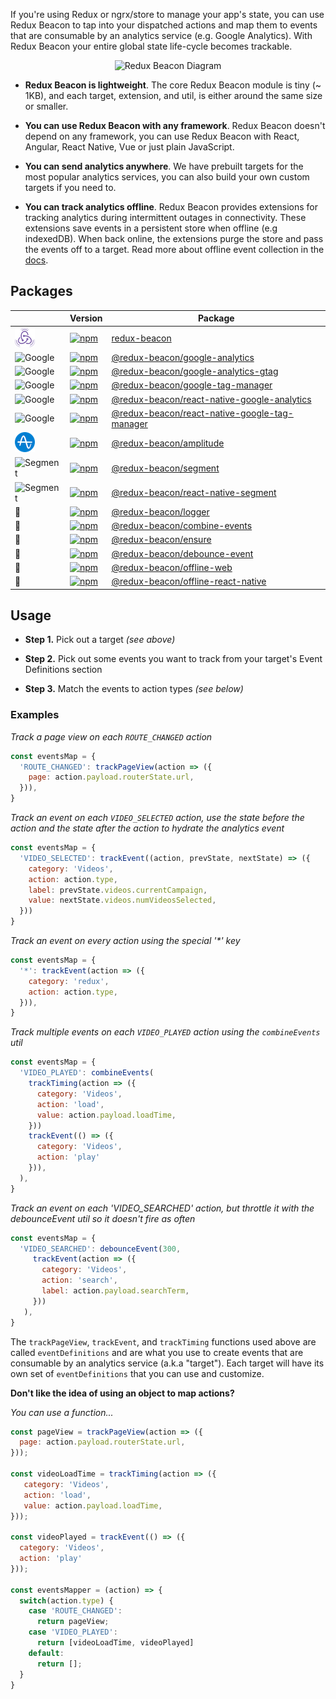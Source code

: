 If you're using Redux or ngrx/store to manage your app's state, you can use
Redux Beacon to tap into your dispatched actions and map them to events that are
consumable by an analytics service (e.g. Google Analytics). With Redux Beacon
your entire global state life-cycle becomes trackable.

<p align="center">
  <img alt="Redux Beacon Diagram" src="https://user-images.githubusercontent.com/7446702/38284923-bf9e2b56-378b-11e8-99b0-0416b1efab46.gif">
</p>

 - **Redux Beacon is lightweight**. The core Redux Beacon module is tiny (~ 1KB), and each target, extension, and
   util, is either around the same size or smaller.

 - **You can use Redux Beacon with any framework**. Redux Beacon doesn't depend on any
   framework, you can use Redux Beacon with React, Angular, React Native, Vue or
   just plain JavaScript.

 - **You can send analytics anywhere**. We have prebuilt targets for the most
   popular analytics services, you can also build your own custom targets if you
   need to.

 - **You can track analytics offline**. Redux Beacon provides
   extensions for tracking analytics during intermittent outages in
   connectivity. These extensions save events in a persistent store when offline
   (e.g indexedDB). When back online, the extensions purge the store and pass
   the events off to a target. Read more about offline event collection in the
   [docs](https://rangle.gitbook.io/redux-beacon/extensions/offlineweb).

## Packages

|                                                                                                                          | Version                                                                                                                                                                                 | Package                                                                                                                       |
|--------------------------------------------------------------------------------------------------------------------------|-----------------------------------------------------------------------------------------------------------------------------------------------------------------------------------------|-------------------------------------------------------------------------------------------------------------------------------|
|![Rangle](https://github.com/rangle/redux-beacon/blob/master/logo/redux-beacon-logomark-32x32.png?raw=true)                                                                                                                          | [![npm](https://img.shields.io/npm/v/redux-beacon.svg?style=flat-square)](https://www.npmjs.com/package/redux-beacon)                                                                   | [redux-beacon](https://rangle.gitbook.io/redux-beacon/index-1)                                                          |
| ![Google](https://www.google.com/favicon.ico)                                                                            | [![npm](https://img.shields.io/npm/v/@redux-beacon/google-analytics.svg?style=flat-square)](https://www.npmjs.com/package/@redux-beacon/google-analytics)                               | [@redux-beacon/google-analytics](https://rangle.gitbook.io/redux-beacon/index/google-analytics)                              |
| ![Google](https://www.google.com/favicon.ico)                                                                            | [![npm](https://img.shields.io/npm/v/@redux-beacon/google-analytics-gtag.svg?style=flat-square)](https://www.npmjs.com/package/@redux-beacon/google-analytics-gtag)                     | [@redux-beacon/google-analytics-gtag](https://rangle.gitbook.io/redux-beacon/index/google-analytics-gtag)                     |
| ![Google](https://www.google.com/favicon.ico)                                                                            | [![npm](https://img.shields.io/npm/v/@redux-beacon/google-tag-manager.svg?style=flat-square)](https://www.npmjs.com/package/@redux-beacon/google-tag-manager)                           | [@redux-beacon/google-tag-manager](https://rangle.gitbook.io/redux-beacon/index/google-tag-manager)                           |
| ![Google](https://www.google.com/favicon.ico)                                                                            | [![npm](https://img.shields.io/npm/v/@redux-beacon/react-native-google-analytics.svg?style=flat-square)](https://www.npmjs.com/package/@redux-beacon/react-native-google-analytics)     | [@redux-beacon/react-native-google-analytics](https://rangle.gitbook.io/redux-beacon/index/react-native-google-analytics)    |
| ![Google](https://www.google.com/favicon.ico)                                                                            | [![npm](https://img.shields.io/npm/v/@redux-beacon/react-native-google-tag-manager.svg?style=flat-square)](https://www.npmjs.com/package/@redux-beacon/react-native-google-tag-manager) | [@redux-beacon/react-native-google-tag-manager](https://rangle.gitbook.io/redux-beacon/index/react-native-googletagmanager) |
| ![Amplitude](https://github.com/rangle/redux-beacon/blob/master/logo/amplitude-32x32.png?raw=true)                                                                          | [![npm](https://img.shields.io/npm/v/@redux-beacon/amplitude.svg?style=flat-square)](https://www.npmjs.com/package/@redux-beacon/amplitude)                                             | [@redux-beacon/amplitude](https://rangle.gitbook.io/redux-beacon/index/amplitude)                                           |
| ![Segment](https://d1gi394wp2tyv2.cloudfront.net/app/4.244.0/favicon-6430a09ca7d7fb4217290b0d1a7a0ae3-favicon-32x32.png) | [![npm](https://img.shields.io/npm/v/@redux-beacon/segment.svg?style=flat-square)](https://www.npmjs.com/package/@redux-beacon/segment)                                                 | [@redux-beacon/segment](https://rangle.gitbook.io/redux-beacon/index/segment)                                               |
| ![Segment](https://d1gi394wp2tyv2.cloudfront.net/app/4.244.0/favicon-6430a09ca7d7fb4217290b0d1a7a0ae3-favicon-32x32.png) | [![npm](https://img.shields.io/npm/v/@redux-beacon/react-native-segment.svg?style=flat-square)](https://www.npmjs.com/package/@redux-beacon/react-native-segment)                                                 | [@redux-beacon/react-native-segment](https://rangle.gitbook.io/redux-beacon/index/react-native-segment)                                               |
| 🔌                                                                                                                       | [![npm](https://img.shields.io/npm/v/@redux-beacon/logger.svg?style=flat-square)](https://www.npmjs.com/package/@redux-beacon/logger)                                                   | [@redux-beacon/logger](https://rangle.gitbook.io/redux-beacon/index-2/logger)                                              |
| 🔧                                                                                                                       | [![npm](https://img.shields.io/npm/v/@redux-beacon/combine-events.svg?style=flat-square)](https://www.npmjs.com/package/@redux-beacon/combine-events)                                   | [@redux-beacon/combine-events](https://rangle.gitbook.io/redux-beacon/index-3/combine-events)                                    |
| 🔧                                                                                                                       | [![npm](https://img.shields.io/npm/v/@redux-beacon/ensure.svg?style=flat-square)](https://www.npmjs.com/package/@redux-beacon/ensure)                                                   | [@redux-beacon/ensure](https://rangle.gitbook.io/redux-beacon/index-3/ensure)                                                   |
| 🔧                                                                                                                       | [![npm](https://img.shields.io/npm/v/@redux-beacon/debounce-event.svg?style=flat-square)](https://www.npmjs.com/package/@redux-beacon/debounce-event)                                   | [@redux-beacon/debounce-event](https://rangle.gitbook.io/redux-beacon/index-3/debounce-event)                                   |
| 🔌                                                                                                                       | [![npm](https://img.shields.io/npm/v/@redux-beacon/offline-web.svg?style=flat-square)](https://www.npmjs.com/package/@redux-beacon/offline-web)                                         | [@redux-beacon/offline-web](https://rangle.gitbook.io/redux-beacon/index-2/offline-web)                                     |
| 🔌                                                                                                                       | [![npm](https://img.shields.io/npm/v/@redux-beacon/offline-react-native.svg?style=flat-square)](https://www.npmjs.com/package/@redux-beacon/offline-react-native)                       | [@redux-beacon/offline-react-native](https://rangle.gitbook.io/redux-beacon/index-2/offline-react-native)                    |


## Usage

 - **Step 1.** Pick out a target _(see above)_

 - **Step 2.** Pick out some events you want to track from your target's Event Definitions section

 - **Step 3.** Match the events to action types _(see below)_

### Examples

_Track a page view on each `ROUTE_CHANGED` action_
```js
const eventsMap = {
  'ROUTE_CHANGED': trackPageView(action => ({
    page: action.payload.routerState.url,
  })),
}
```

_Track an event on each `VIDEO_SELECTED` action, use the state before the action
and the state after the action to hydrate the analytics event_
```js
const eventsMap = {
  'VIDEO_SELECTED': trackEvent((action, prevState, nextState) => ({
    category: 'Videos',
    action: action.type,
    label: prevState.videos.currentCampaign,
    value: nextState.videos.numVideosSelected,
  }))
}
```

_Track an event on _every_ action using the special '*' key_
```js
const eventsMap = {
  '*': trackEvent(action => ({
    category: 'redux',
    action: action.type,
  })),
}
```

_Track multiple events on each `VIDEO_PLAYED` action using the `combineEvents` util_

```js
const eventsMap = {
  'VIDEO_PLAYED': combineEvents(
    trackTiming(action => ({
      category: 'Videos',
      action: 'load',
      value: action.payload.loadTime,
    }))
    trackEvent(() => ({
      category: 'Videos',
      action: 'play'
    })),
  ),
}
```

_Track an event on each 'VIDEO_SEARCHED' action, but throttle it with the debounceEvent util so it doesn't fire as often_

```js
const eventsMap = {
  'VIDEO_SEARCHED': debounceEvent(300,
     trackEvent(action => ({
       category: 'Videos',
       action: 'search',
       label: action.payload.searchTerm,
     }))
   ),
}
```

The `trackPageView`, `trackEvent`, and `trackTiming` functions used above are
called `eventDefinitions` and are what you use to create events that are
consumable by an analytics service (a.k.a "target"). Each target will have its
own set of `eventDefinitions` that you can use and customize.

**Don't like the idea of using an object to map actions?**

_You can use a function..._
```js
const pageView = trackPageView(action => ({
  page: action.payload.routerState.url,
}));

const videoLoadTime = trackTiming(action => ({
   category: 'Videos',
   action: 'load',
   value: action.payload.loadTime,
}));

const videoPlayed = trackEvent(() => ({
  category: 'Videos',
  action: 'play'
}));

const eventsMapper = (action) => {
  switch(action.type) {
    case 'ROUTE_CHANGED':
      return pageView;
    case 'VIDEO_PLAYED':
      return [videoLoadTime, videoPlayed]
    default:
      return [];
  }
}
```
